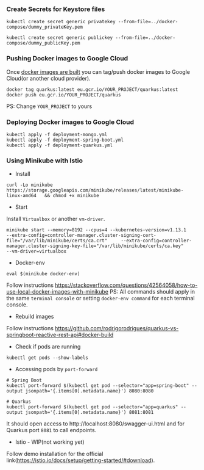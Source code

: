 ### Create Secrets for Keystore files

```
kubectl create secret generic privatekey --from-file=../docker-compose/dummy_privateKey.pem

kubectl create secret generic publickey --from-file=../docker-compose/dummy_publicKey.pem
```

### Pushing Docker images to Google Cloud

Once [docker images are built](https://github.com/rodrigorodrigues/quarkus-vs-springboot-reactive-rest-api#docker-build) you can tag/push docker images to Google Cloud(or another cloud provider).

```
docker tag quarkus:latest eu.gcr.io/YOUR_PROJECT/quarkus:latest
docker push eu.gcr.io/YOUR_PROJECT/quarkus
```

PS: Change `YOUR_PROJECT` to yours

### Deploying Docker images to Google Cloud

```
kubectl apply -f deployment-mongo.yml
kubectl apply -f deployment-spring-boot.yml
kubectl apply -f deployment-quarkus.yml
```

### Using Minikube with Istio

- Install

```shell script
curl -Lo minikube https://storage.googleapis.com/minikube/releases/latest/minikube-linux-amd64   && chmod +x minikube
```

 - Start

Install `Virtualbox` or another `vm-driver`.
  
```
minikube start --memory=8192 --cpus=4 --kubernetes-version=v1.13.1     --extra-config=controller-manager.cluster-signing-cert-file="/var/lib/minikube/certs/ca.crt"     --extra-config=controller-manager.cluster-signing-key-file="/var/lib/minikube/certs/ca.key"     --vm-driver=virtualbox
```

 - Docker-env
 
```shell script
eval $(minikube docker-env)
```
Follow instructions https://stackoverflow.com/questions/42564058/how-to-use-local-docker-images-with-minikube
PS: All commands should apply in the same `terminal console` or setting `docker-env command` for each terminal console.

 - Rebuild images
 
Follow instructions https://github.com/rodrigorodrigues/quarkus-vs-springboot-reactive-rest-api#docker-build

- Check if pods are running

```shell script
kubectl get pods --show-labels
```

- Accessing pods by `port-forward`
```shell script
# Spring Boot
kubectl port-forward $(kubectl get pod --selector="app=spring-boot" --output jsonpath='{.items[0].metadata.name}') 8080:8080

# Quarkus
kubectl port-forward $(kubectl get pod --selector="app=quarkus" --output jsonpath='{.items[0].metadata.name}') 8081:8081
```
It should open access to http://localhost:8080/swagger-ui.html and for Quarkus port `8081` to call endpoints.

 - Istio - WIP(not working yet)

Follow demo installation for the official link(https://istio.io/docs/setup/getting-started/#download).
